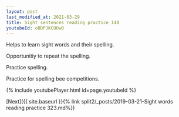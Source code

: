 ```yaml
---
layout: post
last_modified_at: 2021-03-29
title: Sight sentences reading practice 148
youtubeId: oBDPJKCUUw8
---
```

 
 
Helps to learn sight words and their spelling.

Opportunitiy to repeat the spelling. 

Practice spelling. 
 
Practice for spelling bee competitions. 
 
{% include youtubePlayer.html id=page.youtubeId %}
 
 

[Next]({{ site.baseurl }}{% link  split2/_posts/2019-03-21-Sight words reading practice 323.md%})
 
